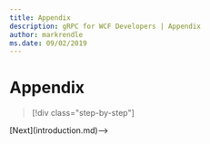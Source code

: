 ```yaml
---
title: Appendix
description: gRPC for WCF Developers | Appendix
author: markrendle
ms.date: 09/02/2019
---
```


# Appendix

>[!div class="step-by-step"]
<!-->[Next](introduction.md)-->
